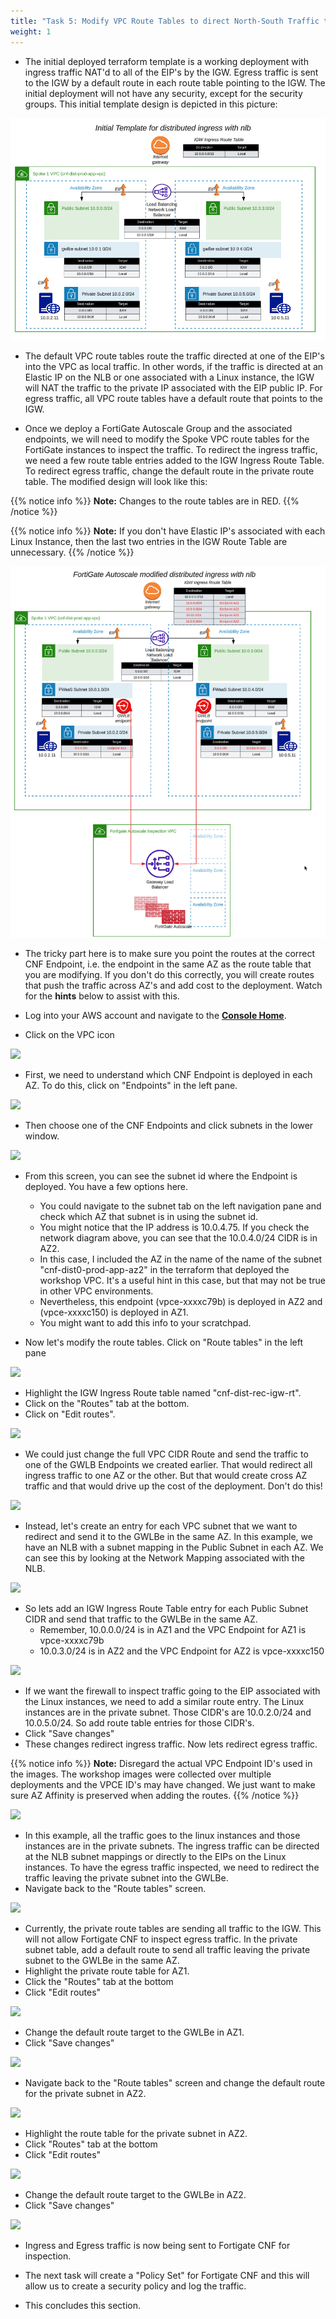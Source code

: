 ```yaml
---
title: "Task 5: Modify VPC Route Tables to direct North-South Traffic to GWLBe's for inspection"
weight: 1
---
```


* The initial deployed terraform template is a working deployment with ingress traffic NAT'd to all of the EIP's by the IGW. Egress traffic is sent to the IGW by a default route in each route table pointing to the IGW. The initial deployment will not have any security, except for the security groups. This initial template design is depicted in this picture:

![](image-distriuted-ingress-with-nlb.png)

* The default VPC route tables route the traffic directed at one of the EIP's into the VPC as local traffic. In other words, if the traffic is directed at an Elastic IP on the NLB or one associated with a Linux instance, the IGW will NAT the traffic to the private IP associated with the EIP public IP. For egress traffic, all VPC route tables have a default route that points to the IGW.

* Once we deploy a FortiGate Autoscale Group and the associated endpoints, we will need to modify the Spoke VPC route tables for the FortiGate instances to inspect the traffic. To redirect the ingress traffic, we need a few route table entries added to the IGW Ingress Route Table. To redirect egress traffic, change the default route in the private route table. The modified design will look like this:


{{% notice info %}}
**Note:** Changes to the route tables are in RED.
{{% /notice %}}

{{% notice info %}}
**Note:** If you don't have Elastic IP's associated with each Linux Instance, then the last two entries in the IGW Route Table are unnecessary.
{{% /notice %}}

![](image-mdw-cap-modified.png)

* The tricky part here is to make sure you point the routes at the correct CNF Endpoint, i.e. the endpoint in the same AZ as the route table that you are modifying. If you don't do this correctly, you will create routes that push the traffic across AZ's and add cost to the deployment. Watch for the **hints** below to assist with this.

* Log into your AWS account and navigate to the [**Console Home**](https://us-west-2.console.aws.amazon.com/console/home?region=us-west-2#).
* Click on the VPC icon

![](image-t7-1.png)

* First, we need to understand which CNF Endpoint is deployed in each AZ. To do this, click on "Endpoints" in the left pane.

![](image-t7-1a.png)

* Then choose one of the CNF Endpoints and click subnets in the lower window.

![](image-t7-1b.png)

* From this screen, you can see the subnet id where the Endpoint is deployed. You have a few options here. 
  * You could navigate to the subnet tab on the left navigation pane and check which AZ that subnet is in using the subnet id. 
  * You might notice that the IP address is 10.0.4.75. If you check the network diagram above, you can see that the 10.0.4.0/24 CIDR is in AZ2. 
  * In this case, I included the AZ in the name of the name of the subnet "cnf-dist0-prod-app-az2" in the terraform that deployed the workshop VPC. It's a useful hint in this case, but that may not be true in other VPC environments. 
  * Nevertheless, this endpoint (vpce-xxxxc79b) is deployed in AZ2 and (vpce-xxxxc150) is deployed in AZ1. 
  * You might want to add this info to your scratchpad.

* Now let's modify the route tables. Click on "Route tables" in the left pane

![](image-t7-2.png)

* Highlight the IGW Ingress Route table named "cnf-dist-rec-igw-rt". 
* Click on the "Routes" tab at the bottom. 
* Click on "Edit routes".

![](image-t7-3.png)

* We could just change the full VPC CIDR Route and send the traffic to one of the GWLB Endpoints we created earlier. That would redirect all ingress traffic to one AZ or the other. But that would create cross AZ traffic and that would drive up the cost of the deployment. Don't do this!

![](image-t7-4.png)

* Instead, let's create an entry for each VPC subnet that we want to redirect and send it to the GWLBe in the same AZ. In this example, we have an NLB with a subnet mapping in the Public Subnet in each AZ. We can see this by looking at the Network Mapping associated with the NLB. 

![](image-t7-5.png)

* So lets add an IGW Ingress Route Table entry for each Public Subnet CIDR and send that traffic to the GWLBe in the same AZ. 
  * Remember, 10.0.0.0/24 is in AZ1 and the VPC Endpoint for AZ1 is vpce-xxxxc79b
  * 10.0.3.0/24 is in AZ2 and the VPC Endpoint for AZ2 is vpce-xxxxc150

![](image-t7-6.png)

* If we want the firewall to inspect traffic going to the EIP associated with the Linux instances, we need to add a similar route entry. The Linux instances are in the private subnet. Those CIDR's are 10.0.2.0/24 and 10.0.5.0/24. So add route table entries for those CIDR's.
* Click "Save changes"
* These changes redirect ingress traffic. Now lets redirect egress traffic.

{{% notice info %}}
**Note:** Disregard the actual VPC Endpoint ID's used in the images. The workshop images were collected over multiple deployments and the VPCE ID's may have changed. We just want to make sure AZ Affinity is preserved when adding the routes.
{{% /notice %}}

![](image-t7-7.png)

* In this example, all the traffic goes to the linux instances and those instances are in the private subnets. The ingress traffic can be directed at the NLB subnet mappings or directly to the EIPs on the Linux instances. To have the egress traffic inspected, we need to redirect the traffic leaving the private subnet into the GWLBe. 
* Navigate back to the "Route tables" screen.

![](image-t7-8.png)

* Currently, the private route tables are sending all traffic to the IGW. This will not allow Fortigate CNF to inspect egress traffic. In the private subnet table, add a default route to send all traffic leaving the private subnet to the GWLBe in the same AZ. 
* Highlight the private route table for AZ1.
* Click the "Routes" tab at the bottom
* Click "Edit routes"

![](image-t7-9.png)

* Change the default route target to the GWLBe in AZ1.
* Click "Save changes"

![](image-t7-10.png)

* Navigate back to the "Route tables" screen and change the default route for the private subnet in AZ2. 

![](image-t7-11.png)

* Highlight the route table for the private subnet in AZ2.
* Click "Routes" tab at the bottom
* Click "Edit routes"

![](image-t7-12.png)

* Change the default route target to the GWLBe in AZ2.
* Click "Save changes"

![](image-t7-13.png)

* Ingress and Egress traffic is now being sent to Fortigate CNF for inspection.

* The next task will create a "Policy Set" for Fortigate CNF and this will allow us to create a security policy and log the traffic.

* This concludes this section.
